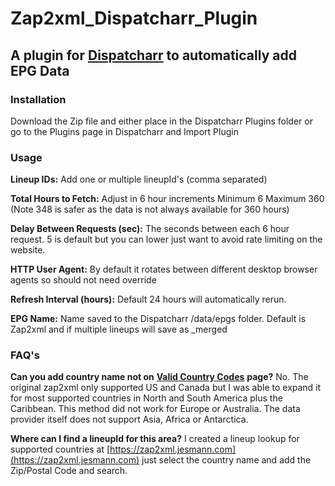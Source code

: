 # **Zap2xml\_Dispatcharr\_Plugin**



## **A plugin for** [**Dispatcharr**](https://github.com/dispatcharr/dispatcharr) **to automatically add EPG Data**

### 

### **Installation**



Download the Zip file and either place in the Dispatcharr Plugins folder or go to the Plugins page in Dispatcharr and Import Plugin



### **Usage**


**Lineup IDs:** Add one or multiple lineupId's (comma separated)

**Total Hours to Fetch:** Adjust in 6 hour increments Minimum 6 Maximum 360 (Note 348 is safer as the data is not always available for 360 hours)

**Delay Between Requests (sec):** The seconds between each 6 hour request.  5 is default but you can lower just want to avoid rate limiting on the website.

**HTTP User Agent:** By default it rotates between different desktop browser agents so should not need override

**Refresh Interval (hours):** Default 24 hours will automatically rerun.

**EPG Name:** Name saved to the Dispatcharr /data/epgs folder.  Default is Zap2xml and if multiple lineups will save as \_merged



### **FAQ's**



**Can you add country name not on** [**Valid Country Codes**](https://github.com/jesmannstl/zap2xml_dispatcharr_plugin/blob/main/Valid%20Country%20Codes.md) **page?**
No.  The original zap2xml only supported US and Canada but I was able to expand it for most supported countries in North and South America plus the Caribbean.  This method did not work for Europe or Australia.  The data provider itself does not support Asia, Africa or Antarctica.



**Where can I find a lineupId for this area?**
I created a lineup lookup for supported countries at [https://zap2xml.jesmann.com](https://zap2xml.jesmann.com) just select the country name and add the Zip/Postal Code and search.

